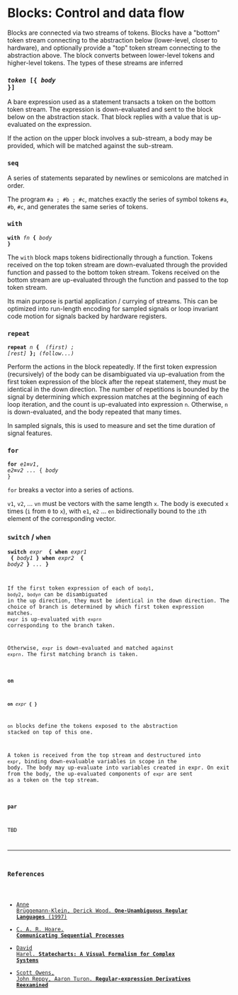 # Blocks: Control and data flow

Blocks are connected via two streams of tokens.
Blocks have a "bottom" token stream connecting to the abstraction below (lower-level, closer to hardware), and optionally provide a "top" token stream connecting to the abstraction above. The block converts between lower-level tokens and higher-level tokens. The types of these streams are inferred


### <code><var>token</var> [<b>{</b> <var>body</var> <b>}</b>]</code>

A bare expression used as a statement transacts a token on the bottom token stream. The expression is down-evaluated and sent to the block below on the abstraction stack. That block replies with a value that is up-evaluated on the expression.

If the action on the upper block involves a sub-stream, a body may be provided, which will be matched against the sub-stream.

### `seq`

A series of statements separated by newlines or semicolons are matched in order.

The program `#a ; #b ; #c`, matches exactly the series of symbol tokens `#a`, `#b`, `#c`, and generates the same series of tokens.

### `with`

<code><b>with</b> <var>fn</var> <b>{</b> <var>body</var> <b>}</b></code>

The `with` block maps tokens bidirectionally through a function. Tokens received on the top token stream are down-evaluated through the provided function and passed to the bottom token stream. Tokens received on the bottom stream are up-evaluated through the function and passed to the top token stream.

Its main purpose is partial application / currying of streams. This can be optimized into run-length encoding for sampled signals or loop invariant code motion for signals backed by hardware registers.

### `repeat`

<code><b>repeat</b> <var>n</var> <b>{ </b> <var>(first) ; [rest]</var> <b>};</b> <var>(follow...)</var></code>

Perform the actions in the block repeatedly. If the first token expression (recursively) of the body can be disambiguated via up-evaluation from the first token expression of the block after the repeat statement, they must be identical in the down direction. The number of repetitions is bounded by the signal by determining which expression matches at the beginning of each loop iteration, and the count is up-evaluated into expression `n`. Otherwise, `n` is down-evaluated, and the body repeated that many times.

In sampled signals, this is used to measure and set the time duration of signal features.

### `for`

<code><b>for</b> <var>e1</var><b>=</b><var>v1</var>, <var>e2</var><b>=</b><var>v2</var> <var>...</var> { <var>body</var> }</code>

`for` breaks a vector into a series of actions.

`v1`, `v2`, ... `vn` must be vectors with the same length `x`. The body is executed `x` times (`i` from `0` to `x`), with `e1`, `e2` ... `en` bidirectionally bound to the `i`th element of the corresponding vector.


### `switch` / `when`

<code><b>switch</b> <var>expr</var> <b> { when</b> <var>expr1</var> <b> { </b><var>body1</var><b> } when</b> <var>expr2</var> <b> { </b><var>body2</var><b> }</b> <var>...</var> <b>}</b>

If the first token expression of each of `body1`, `body2`, <code>body<var>n</var></code> can be disambiguated in the up direction, they must be identical in the down direction. The choice of branch is determined by which first token expression matches. `expr` is up-evaluated with <code>expr<var>n</var></code> corresponding to the branch taken.

Otherwise, `expr` is down-evaluated and matched against <code>expr<var>n</var></code>. The first matching branch is taken.

### `on`

<code><b>on</b> <var>expr</var> <b>{ }</b></code>

`on` blocks define the tokens exposed to the abstraction stacked on top of this one.

A token is received from the top stream and destructured into `expr`, binding down-evaluable variables in scope in the body. The body may up-evaluate into variables created in expr. On exit from the body, the up-evaluated components of `expr` are sent as a token on the top stream.

### `par`

TBD


---

### References

 - [Anne Brüggemann-Klein, Derick Wood. **One-Unambiguous Regular Languages** (1997)](http://citeseerx.ist.psu.edu/viewdoc/summary?doi=10.1.1.37.3277)
 - [C. A. R. Hoare. **Communicating Sequential Processes**](http://www.usingcsp.com/cspbook.pdf)
 - [David Harel. **Statecharts: A Visual Formalism for Complex Systems**](http://www.wisdom.weizmann.ac.il/~harel/SCANNED.PAPERS/Statecharts.pdf)
 - [Scott Owens, John Reppy, Aaron Turon. **Regular-expression Derivatives Reexamined**](http://www.mpi-sws.org/~turon/re-deriv.pdf)
